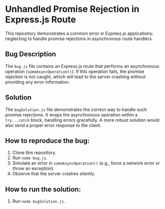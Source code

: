 # Unhandled Promise Rejection in Express.js Route
This repository demonstrates a common error in Express.js applications: neglecting to handle promise rejections in asynchronous route handlers.

## Bug Description
The `bug.js` file contains an Express.js route that performs an asynchronous operation (`someAsyncOperation()`). If this operation fails, the promise rejection is not caught, which will lead to the server crashing without providing any error information.

## Solution
The `bugSolution.js` file demonstrates the correct way to handle such promise rejections.  It wraps the asynchronous operation within a `try...catch` block, handling errors gracefully.  A more robust solution would also send a proper error response to the client.

## How to reproduce the bug:
1. Clone this repository.
2. Run `node bug.js`. 
3. Simulate an error in `someAsyncOperation()` (e.g., force a network error or throw an exception).
4. Observe that the server crashes silently.

## How to run the solution:
1. Run `node bugSolution.js`.
